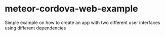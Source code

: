 # meteor-cordova-web-example
Simple example on how to create an app with two different user interfaces using different dependencies

